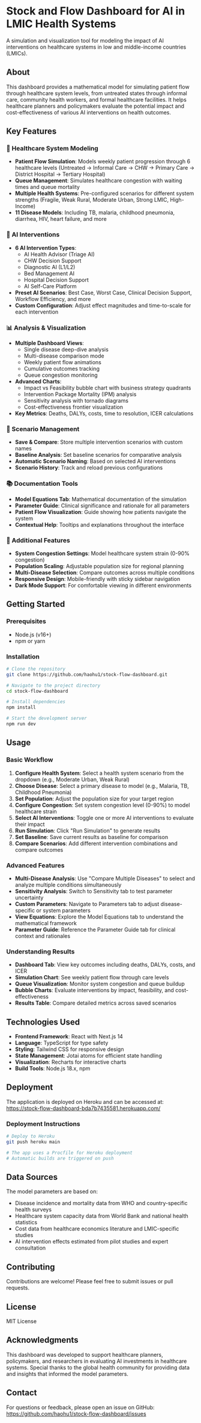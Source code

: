 # Stock and Flow Dashboard for AI in LMIC Health Systems

A simulation and visualization tool for modeling the impact of AI interventions on healthcare systems in low and middle-income countries (LMICs).

## About

This dashboard provides a mathematical model for simulating patient flow through healthcare system levels, from untreated states through informal care, community health workers, and formal healthcare facilities. It helps healthcare planners and policymakers evaluate the potential impact and cost-effectiveness of various AI interventions on health outcomes.

## Key Features

### 🏥 Healthcare System Modeling
- **Patient Flow Simulation**: Models weekly patient progression through 6 healthcare levels (Untreated → Informal Care → CHW → Primary Care → District Hospital → Tertiary Hospital)
- **Queue Management**: Simulates healthcare congestion with waiting times and queue mortality
- **Multiple Health Systems**: Pre-configured scenarios for different system strengths (Fragile, Weak Rural, Moderate Urban, Strong LMIC, High-Income)
- **11 Disease Models**: Including TB, malaria, childhood pneumonia, diarrhea, HIV, heart failure, and more

### 🤖 AI Interventions
- **6 AI Intervention Types**:
  - AI Health Advisor (Triage AI)
  - CHW Decision Support
  - Diagnostic AI (L1/L2)
  - Bed Management AI
  - Hospital Decision Support
  - AI Self-Care Platform
- **Preset AI Scenarios**: Best Case, Worst Case, Clinical Decision Support, Workflow Efficiency, and more
- **Custom Configuration**: Adjust effect magnitudes and time-to-scale for each intervention

### 📊 Analysis & Visualization
- **Multiple Dashboard Views**: 
  - Single disease deep-dive analysis
  - Multi-disease comparison mode
  - Weekly patient flow animations
  - Cumulative outcomes tracking
  - Queue congestion monitoring
- **Advanced Charts**:
  - Impact vs Feasibility bubble chart with business strategy quadrants
  - Intervention Package Mortality (IPM) analysis
  - Sensitivity analysis with tornado diagrams
  - Cost-effectiveness frontier visualization
- **Key Metrics**: Deaths, DALYs, costs, time to resolution, ICER calculations

### 💼 Scenario Management
- **Save & Compare**: Store multiple intervention scenarios with custom names
- **Baseline Analysis**: Set baseline scenarios for comparative analysis
- **Automatic Scenario Naming**: Based on selected AI interventions
- **Scenario History**: Track and reload previous configurations

### 📚 Documentation Tools
- **Model Equations Tab**: Mathematical documentation of the simulation
- **Parameter Guide**: Clinical significance and rationale for all parameters
- **Patient Flow Visualization**: Guide showing how patients navigate the system
- **Contextual Help**: Tooltips and explanations throughout the interface

### 🎯 Additional Features
- **System Congestion Settings**: Model healthcare system strain (0-90% congestion)
- **Population Scaling**: Adjustable population size for regional planning
- **Multi-Disease Selection**: Compare outcomes across multiple conditions
- **Responsive Design**: Mobile-friendly with sticky sidebar navigation
- **Dark Mode Support**: For comfortable viewing in different environments

## Getting Started

### Prerequisites

- Node.js (v16+)
- npm or yarn

### Installation

```bash
# Clone the repository
git clone https://github.com/haohu1/stock-flow-dashboard.git

# Navigate to the project directory
cd stock-flow-dashboard

# Install dependencies
npm install

# Start the development server
npm run dev
```

## Usage

### Basic Workflow
1. **Configure Health System**: Select a health system scenario from the dropdown (e.g., Moderate Urban, Weak Rural)
2. **Choose Disease**: Select a primary disease to model (e.g., Malaria, TB, Childhood Pneumonia)
3. **Set Population**: Adjust the population size for your target region
4. **Configure Congestion**: Set system congestion level (0-90%) to model healthcare strain
5. **Select AI Interventions**: Toggle one or more AI interventions to evaluate their impact
6. **Run Simulation**: Click "Run Simulation" to generate results
7. **Set Baseline**: Save current results as baseline for comparison
8. **Compare Scenarios**: Add different intervention combinations and compare outcomes

### Advanced Features
- **Multi-Disease Analysis**: Use "Compare Multiple Diseases" to select and analyze multiple conditions simultaneously
- **Sensitivity Analysis**: Switch to Sensitivity tab to test parameter uncertainty
- **Custom Parameters**: Navigate to Parameters tab to adjust disease-specific or system parameters
- **View Equations**: Explore the Model Equations tab to understand the mathematical framework
- **Parameter Guide**: Reference the Parameter Guide tab for clinical context and rationales

### Understanding Results
- **Dashboard Tab**: View key outcomes including deaths, DALYs, costs, and ICER
- **Simulation Chart**: See weekly patient flow through care levels
- **Queue Visualization**: Monitor system congestion and queue buildup
- **Bubble Charts**: Evaluate interventions by impact, feasibility, and cost-effectiveness
- **Results Table**: Compare detailed metrics across saved scenarios

## Technologies Used

- **Frontend Framework**: React with Next.js 14
- **Language**: TypeScript for type safety
- **Styling**: Tailwind CSS for responsive design
- **State Management**: Jotai atoms for efficient state handling
- **Visualization**: Recharts for interactive charts
- **Build Tools**: Node.js 18.x, npm

## Deployment

The application is deployed on Heroku and can be accessed at: https://stock-flow-dashboard-bda7b7435581.herokuapp.com/

### Deployment Instructions
```bash
# Deploy to Heroku
git push heroku main

# The app uses a Procfile for Heroku deployment
# Automatic builds are triggered on push
```

## Data Sources

The model parameters are based on:
- Disease incidence and mortality data from WHO and country-specific health surveys
- Healthcare system capacity data from World Bank and national health statistics
- Cost data from healthcare economics literature and LMIC-specific studies
- AI intervention effects estimated from pilot studies and expert consultation

## Contributing

Contributions are welcome! Please feel free to submit issues or pull requests.

## License

MIT License

## Acknowledgments

This dashboard was developed to support healthcare planners, policymakers, and researchers in evaluating AI investments in healthcare systems. Special thanks to the global health community for providing data and insights that informed the model parameters.

## Contact

For questions or feedback, please open an issue on GitHub: https://github.com/haohu1/stock-flow-dashboard/issues 
